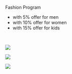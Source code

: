 Fashion Program
- with 5% offer for men
- with 10% offer for women
- with 15% offer for kids
<br>



<kbd><img src="https://github.com/vicky-510/Fullstack-Assignments/assets/103897625/141c4d51-340f-462b-bde5-66f50d8896ea" /></kbd>

<kbd><img src="https://github.com/vicky-510/Fullstack-Assignments/assets/103897625/c21bb2db-36df-4519-8074-7ba771ac3616" /></kbd>

<kbd><img src="https://github.com/vicky-510/Fullstack-Assignments/assets/103897625/3f039f2a-ba67-4243-b220-64c563881e10" /></kbd>


